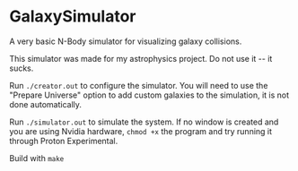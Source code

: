 # GalaxySimulator
A very basic N-Body simulator for visualizing galaxy collisions.

This simulator was made for my astrophysics project. Do not use it -- it sucks.

Run ``./creator.out`` to configure the simulator.
You will need to use the "Prepare Universe" option to add custom galaxies to the simulation, it is not done automatically.

Run ``./simulator.out`` to simulate the system. If no window is created and you are using Nvidia hardware, ``chmod +x`` the program and try running it through Proton Experimental.

Build with ``make``
